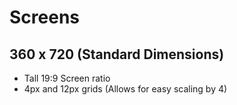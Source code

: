 # Screens
## 360 x 720 (Standard Dimensions)
- Tall 19:9 Screen ratio
- 4px and 12px grids (Allows for easy scaling by 4)

